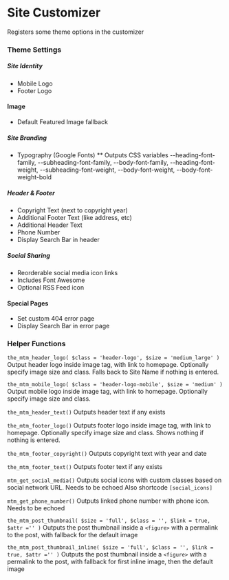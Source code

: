 # Site Customizer

Registers some theme options in the customizer


### Theme Settings

##### Site Identity
* Mobile Logo
* Footer Logo

#### Image
* Default Featured Image fallback

##### Site Branding
* Typography (Google Fonts)
** Outputs CSS variables --heading-font-family, --subheading-font-family, --body-font-family, --heading-font-weight, --subheading-font-weight, --body-font-weight, --body-font-weight-bold

##### Header & Footer 
* Copyright Text (next to copyright year)
* Additional Footer Text (like address, etc)
* Additional Header Text
* Phone Number
* Display Search Bar in header

##### Social Sharing
* Reorderable social media icon links 
* Includes Font Awesome
* Optional RSS Feed icon

#### Special Pages
* Set custom 404 error page
* Display Search Bar in error page


### Helper Functions
`the_mtm_header_logo( $class = 'header-logo', $size = 'medium_large' )`
Output header logo inside image tag, with link to homepage. Optionally specify image size and class. Falls back to Site Name if nothing is entered.

`the_mtm_mobile_logo( $class = 'header-logo-mobile', $size = 'medium' )`
Output mobile logo inside image tag, with link to homepage. Optionally specify image size and class.

`the_mtm_header_text()`
Outputs header text if any exists

`the_mtm_footer_logo()`
Outputs footer logo inside image tag, with link to homepage. Optionally specify image size and class. Shows nothing if nothing is entered.


`the_mtm_footer_copyright()`
Outputs copyright text with year and date

`the_mtm_footer_text()`
Outputs footer text if any exists


`mtm_get_social_media()`
Outputs social icons with custom classes based on social network URL. Needs to be echoed
Also shortcode `[social_icons]`

`mtm_get_phone_number()`
Outputs linked phone number with phone icon. Needs to be echoed


`the_mtm_post_thumbnail( $size = 'full', $class = '', $link = true, $attr ='' )`
Outputs the post thumbnail inside a `<figure>` with a permalink to the post, with fallback for the default image

`the_mtm_post_thumbnail_inline( $size = 'full', $class = '', $link = true, $attr ='' )`
Outputs the post thumbnail inside a `<figure>` with a permalink to the post, with fallback for first inline image, then the default image
